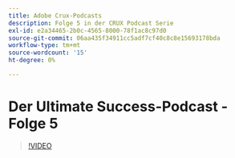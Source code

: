 ```yaml
---
title: Adobe Crux-Podcasts
description: Folge 5 in der CRUX Podcast Serie
exl-id: e2a34465-2b0c-4565-8000-78f1ac8c97d0
source-git-commit: 06aa435f34911cc5adf7cf40c8c8e15693178bda
workflow-type: tm+mt
source-wordcount: '15'
ht-degree: 0%

---
```


# Der Ultimate Success-Podcast - Folge 5

>[!VIDEO](https://video.tv.adobe.com/v/3428867?quality=12learn=on)
